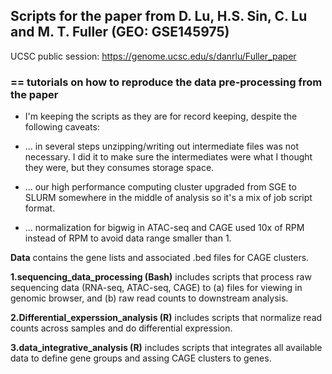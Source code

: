 ## Scripts for the paper from D. Lu, H.S. Sin, C. Lu and M. T. Fuller (GEO: GSE145975)

UCSC public session: https://genome.ucsc.edu/s/danrlu/Fuller_paper

### == tutorials on how to reproduce the data pre-processing from the paper

  - I'm keeping the scripts as they are for record keeping, despite the following caveats:

  - ... in several steps unzipping/writing out intermediate files was not necessary. I did it to make sure the intermediates were what I thought they were, but they consumes storage space.
  
  - ... our high performance computing cluster upgraded from SGE to SLURM somewhere in the middle of analysis so it's a mix of job script format.  
  
  - ... normalization for bigwig in ATAC-seq and CAGE used 10x of RPM instead of RPM to avoid data range smaller than 1.
  
**Data** contains the gene lists and associated .bed files for CAGE clusters.

**1.sequencing_data_processing (Bash)** includes scripts that process raw sequencing data (RNA-seq, ATAC-seq, CAGE) to (a) files for viewing in genomic browser, and (b) raw read counts to downstream analysis. 

**2.Differential_experssion_analysis (R)** includes scripts that normalize read counts across samples and do differential expression. 

**3.data_integrative_analysis (R)** includes scripts that integrates all available data to define gene groups and assing CAGE clusters to genes. 

